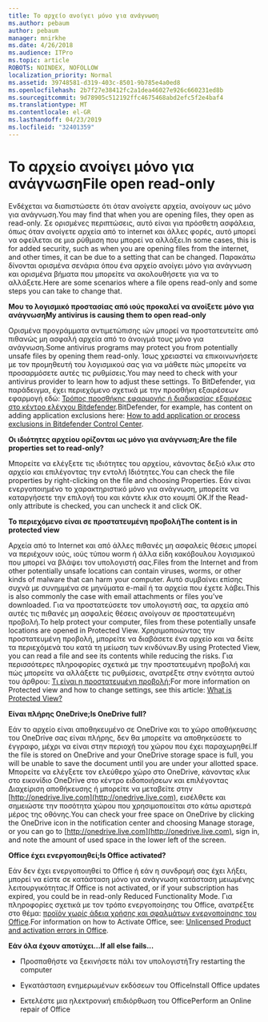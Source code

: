 ```yaml
---
title: Το αρχείο ανοίγει μόνο για ανάγνωση
ms.author: pebaum
author: pebaum
manager: mnirkhe
ms.date: 4/26/2018
ms.audience: ITPro
ms.topic: article
ROBOTS: NOINDEX, NOFOLLOW
localization_priority: Normal
ms.assetid: 39748581-d319-403c-8501-9b785e4a0ed8
ms.openlocfilehash: 2b7f27e38412fc2a1dea46027e926c660231ed8b
ms.sourcegitcommit: 9d78905c512192ffc4675468abd2efc5f2e4baf4
ms.translationtype: MT
ms.contentlocale: el-GR
ms.lasthandoff: 04/23/2019
ms.locfileid: "32401359"
---
```

# <a name="file-open-read-only"></a><span data-ttu-id="32253-102">Το αρχείο ανοίγει μόνο για ανάγνωση</span><span class="sxs-lookup"><span data-stu-id="32253-102">File open read-only</span></span>

<span data-ttu-id="32253-103">Ενδέχεται να διαπιστώσετε ότι όταν ανοίγετε αρχεία, ανοίγουν ως μόνο για ανάγνωση.</span><span class="sxs-lookup"><span data-stu-id="32253-103">You may find that when you are opening files, they open as read-only.</span></span> <span data-ttu-id="32253-104">Σε ορισμένες περιπτώσεις, αυτό είναι για πρόσθετη ασφάλεια, όπως όταν ανοίγετε αρχεία από το internet και άλλες φορές, αυτό μπορεί να οφείλεται σε μια ρύθμιση που μπορεί να αλλάξει.</span><span class="sxs-lookup"><span data-stu-id="32253-104">In some cases, this is for added security, such as when you are opening files from the internet, and other times, it can be due to a setting that can be changed.</span></span> <span data-ttu-id="32253-105">Παρακάτω δίνονται ορισμένα σενάρια όπου ένα αρχείο ανοίγει μόνο για ανάγνωση και ορισμένα βήματα που μπορείτε να ακολουθήσετε για να το αλλάξετε.</span><span class="sxs-lookup"><span data-stu-id="32253-105">Here are some scenarios where a file opens read-only and some steps you can take to change that.</span></span>
  
 <span data-ttu-id="32253-106">**Μου το λογισμικό προστασίας από ιούς προκαλεί να ανοίξετε μόνο για ανάγνωση**</span><span class="sxs-lookup"><span data-stu-id="32253-106">**My antivirus is causing them to open read-only**</span></span>
  
<span data-ttu-id="32253-107">Ορισμένα προγράμματα αντιμετώπισης ιών μπορεί να προστατευτείτε από πιθανώς μη ασφαλή αρχεία από το άνοιγμά τους μόνο για ανάγνωση.</span><span class="sxs-lookup"><span data-stu-id="32253-107">Some antivirus programs may protect you from potentially unsafe files by opening them read-only.</span></span> <span data-ttu-id="32253-108">Ίσως χρειαστεί να επικοινωνήσετε με τον προμηθευτή του λογισμικού σας για να μάθετε πώς μπορείτε να προσαρμόσετε αυτές τις ρυθμίσεις.</span><span class="sxs-lookup"><span data-stu-id="32253-108">You may need to check with your antivirus provider to learn how to adjust these settings.</span></span> <span data-ttu-id="32253-109">Το BitDefender, για παράδειγμα, έχει περιεχόμενο σχετικά με την προσθήκη εξαιρέσεων εφαρμογή εδώ: [Τρόπος προσθήκης εφαρμογής ή διαδικασίας εξαιρέσεις στο κέντρο ελέγχου Bitdefender](https://www.bitdefender.com/support/how-to-add-application-or-process-exclusions-in-bitdefender-control-center-1119.mdl).</span><span class="sxs-lookup"><span data-stu-id="32253-109">BitDefender, for example, has content on adding application exclusions here: [How to add application or process exclusions in Bitdefender Control Center](https://www.bitdefender.com/support/how-to-add-application-or-process-exclusions-in-bitdefender-control-center-1119.mdl).</span></span>
  
 <span data-ttu-id="32253-110">**Οι ιδιότητες αρχείου ορίζονται ως μόνο για ανάγνωση;**</span><span class="sxs-lookup"><span data-stu-id="32253-110">**Are the file properties set to read-only?**</span></span>
  
<span data-ttu-id="32253-111">Μπορείτε να ελέγξετε τις ιδιότητες του αρχείου, κάνοντας δεξιό κλικ στο αρχείο και επιλέγοντας την εντολή Ιδιότητες.</span><span class="sxs-lookup"><span data-stu-id="32253-111">You can check the file properties by right-clicking on the file and choosing Properties.</span></span> <span data-ttu-id="32253-112">Εάν είναι ενεργοποιημένο το χαρακτηριστικό μόνο για ανάγνωση, μπορείτε να καταργήσετε την επιλογή του και κάντε κλικ στο κουμπί OK.</span><span class="sxs-lookup"><span data-stu-id="32253-112">If the Read-only attribute is checked, you can uncheck it and click OK.</span></span>
  
 <span data-ttu-id="32253-113">**Το περιεχόμενο είναι σε προστατευμένη προβολή**</span><span class="sxs-lookup"><span data-stu-id="32253-113">**The content is in protected view**</span></span>
  
<span data-ttu-id="32253-114">Αρχεία από το Internet και από άλλες πιθανές μη ασφαλείς θέσεις μπορεί να περιέχουν ιούς, ιούς τύπου worm ή άλλα είδη κακόβουλου λογισμικού που μπορεί να βλάψει τον υπολογιστή σας.</span><span class="sxs-lookup"><span data-stu-id="32253-114">Files from the Internet and from other potentially unsafe locations can contain viruses, worms, or other kinds of malware that can harm your computer.</span></span> <span data-ttu-id="32253-115">Αυτό συμβαίνει επίσης συχνά με συνημμένα σε μηνύματα e-mail ή τα αρχεία που έχετε λάβει.</span><span class="sxs-lookup"><span data-stu-id="32253-115">This is also commonly the case with email attachments or files you've downloaded.</span></span> <span data-ttu-id="32253-116">Για να προστατεύσετε τον υπολογιστή σας, τα αρχεία από αυτές τις πιθανές μη ασφαλείς θέσεις ανοίγουν σε προστατευμένη προβολή.</span><span class="sxs-lookup"><span data-stu-id="32253-116">To help protect your computer, files from these potentially unsafe locations are opened in Protected View.</span></span> <span data-ttu-id="32253-117">Χρησιμοποιώντας την προστατευμένη προβολή, μπορείτε να διαβάσετε ένα αρχείο και να δείτε τα περιεχόμενά του κατά τη μείωση των κινδύνων.</span><span class="sxs-lookup"><span data-stu-id="32253-117">By using Protected View, you can read a file and see its contents while reducing the risks.</span></span> <span data-ttu-id="32253-118">Για περισσότερες πληροφορίες σχετικά με την προστατευμένη προβολή και πώς μπορείτε να αλλάξετε τις ρυθμίσεις, ανατρέξτε στην ενότητα αυτού του άρθρου: [Τι είναι η προστατευμένη προβολή;](https://support.office.com/article/d6f09ac7-e6b9-4495-8e43-2bbcdbcb6653)</span><span class="sxs-lookup"><span data-stu-id="32253-118">For more information on Protected view and how to change settings, see this article: [What is Protected View?](https://support.office.com/article/d6f09ac7-e6b9-4495-8e43-2bbcdbcb6653)</span></span>
  
 <span data-ttu-id="32253-119">**Είναι πλήρης OneDrive;**</span><span class="sxs-lookup"><span data-stu-id="32253-119">**Is OneDrive full?**</span></span>
  
<span data-ttu-id="32253-120">Εάν το αρχείο είναι αποθηκευμένο σε OneDrive και το χώρο αποθήκευσης του OneDrive σας είναι πλήρης, δεν θα μπορείτε να αποθηκεύσετε το έγγραφο, μέχρι να είναι στην περιοχή του χώρου που έχει παραχωρηθεί.</span><span class="sxs-lookup"><span data-stu-id="32253-120">If the file is stored on OneDrive and your OneDrive storage space is full, you will be unable to save the document until you are under your allotted space.</span></span> <span data-ttu-id="32253-121">Μπορείτε να ελέγξετε τον ελεύθερο χώρο στο OneDrive, κάνοντας κλικ στο εικονίδιο OneDrive στο κέντρο ειδοποιήσεων και επιλέγοντας Διαχείριση αποθήκευσης ή μπορείτε να μεταβείτε στην [http://onedrive.live.com](http://onedrive.live.com), εισέλθετε και σημειώστε την ποσότητα χώρου που χρησιμοποιείται στο κάτω αριστερά μέρος της οθόνης.</span><span class="sxs-lookup"><span data-stu-id="32253-121">You can check your free space on OneDrive by clicking the OneDrive icon in the notification center and choosing Manage storage, or you can go to [http://onedrive.live.com](http://onedrive.live.com), sign in, and note the amount of used space in the lower left of the screen.</span></span>
  
 <span data-ttu-id="32253-122">**Office έχει ενεργοποιηθεί;**</span><span class="sxs-lookup"><span data-stu-id="32253-122">**Is Office activated?**</span></span>
  
<span data-ttu-id="32253-123">Εάν δεν έχει ενεργοποιηθεί το Office ή εάν η συνδρομή σας έχει λήξει, μπορεί να είστε σε κατάσταση μόνο για ανάγνωση κατάσταση μειωμένης λειτουργικότητας.</span><span class="sxs-lookup"><span data-stu-id="32253-123">If Office is not activated, or if your subscription has expired, you could be in read-only Reduced Functionality Mode.</span></span> <span data-ttu-id="32253-124">Για πληροφορίες σχετικά με τον τρόπο ενεργοποίησης του Office, ανατρέξτε στο θέμα: [προϊόν χωρίς άδεια χρήσης και σφαλμάτων ενεργοποίησης του Office](https://support.office.com/article/0d23d3c0-c19c-4b2f-9845-5344fedc4380).</span><span class="sxs-lookup"><span data-stu-id="32253-124">For information on how to Activate Office, see: [Unlicensed Product and activation errors in Office](https://support.office.com/article/0d23d3c0-c19c-4b2f-9845-5344fedc4380).</span></span>
  
 <span data-ttu-id="32253-125">**Εάν όλα έχουν αποτύχει...**</span><span class="sxs-lookup"><span data-stu-id="32253-125">**If all else fails...**</span></span>
  
- <span data-ttu-id="32253-126">Προσπαθήστε να ξεκινήσετε πάλι τον υπολογιστή</span><span class="sxs-lookup"><span data-stu-id="32253-126">Try restarting the computer</span></span>
    
- <span data-ttu-id="32253-127">Εγκατάσταση ενημερωμένων εκδόσεων του Office</span><span class="sxs-lookup"><span data-stu-id="32253-127">Install Office updates</span></span>
    
- <span data-ttu-id="32253-128">Εκτελέστε μια ηλεκτρονική επιδιόρθωση του Office</span><span class="sxs-lookup"><span data-stu-id="32253-128">Perform an Online repair of Office</span></span>
    

